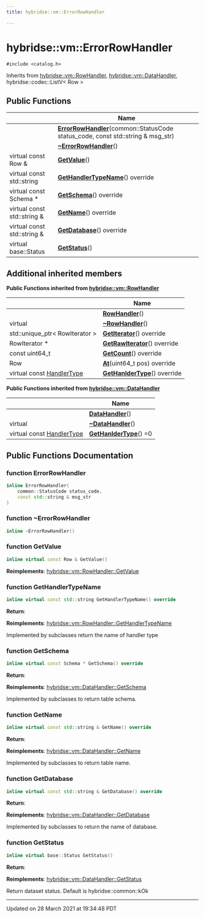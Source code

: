 ```yaml
---
title: hybridse::vm::ErrorRowHandler

---
```


# hybridse::vm::ErrorRowHandler




`#include <catalog.h>`

Inherits from [hybridse::vm::RowHandler](/hybridse/usage/api/markdownClasses/classhybridse_1_1vm_1_1_row_handler.md), [hybridse::vm::DataHandler](/hybridse/usage/api/markdownClasses/classhybridse_1_1vm_1_1_data_handler.md), hybridse::codec::ListV< Row >

## Public Functions

|                | Name           |
| -------------- | -------------- |
| | **[ErrorRowHandler](/hybridse/usage/api/markdownClasses/classhybridse_1_1vm_1_1_error_row_handler.md#function-errorrowhandler)**(common::StatusCode status_code, const std::string & msg_str) |
| | **[~ErrorRowHandler](/hybridse/usage/api/markdownClasses/classhybridse_1_1vm_1_1_error_row_handler.md#function-~errorrowhandler)**() |
| virtual const Row & | **[GetValue](/hybridse/usage/api/markdownClasses/classhybridse_1_1vm_1_1_error_row_handler.md#function-getvalue)**() |
| virtual const std::string | **[GetHandlerTypeName](/hybridse/usage/api/markdownClasses/classhybridse_1_1vm_1_1_error_row_handler.md#function-gethandlertypename)**() override |
| virtual const Schema * | **[GetSchema](/hybridse/usage/api/markdownClasses/classhybridse_1_1vm_1_1_error_row_handler.md#function-getschema)**() override |
| virtual const std::string & | **[GetName](/hybridse/usage/api/markdownClasses/classhybridse_1_1vm_1_1_error_row_handler.md#function-getname)**() override |
| virtual const std::string & | **[GetDatabase](/hybridse/usage/api/markdownClasses/classhybridse_1_1vm_1_1_error_row_handler.md#function-getdatabase)**() override |
| virtual base::Status | **[GetStatus](/hybridse/usage/api/markdownClasses/classhybridse_1_1vm_1_1_error_row_handler.md#function-getstatus)**() |

## Additional inherited members

**Public Functions inherited from [hybridse::vm::RowHandler](/hybridse/usage/api/markdownClasses/classhybridse_1_1vm_1_1_row_handler.md)**

|                | Name           |
| -------------- | -------------- |
| | **[RowHandler](/hybridse/usage/api/markdownClasses/classhybridse_1_1vm_1_1_row_handler.md#function-rowhandler)**() |
| virtual | **[~RowHandler](/hybridse/usage/api/markdownClasses/classhybridse_1_1vm_1_1_row_handler.md#function-~rowhandler)**() |
| std::unique_ptr< RowIterator > | **[GetIterator](/hybridse/usage/api/markdownClasses/classhybridse_1_1vm_1_1_row_handler.md#function-getiterator)**() override |
| RowIterator * | **[GetRawIterator](/hybridse/usage/api/markdownClasses/classhybridse_1_1vm_1_1_row_handler.md#function-getrawiterator)**() override |
| const uint64_t | **[GetCount](/hybridse/usage/api/markdownClasses/classhybridse_1_1vm_1_1_row_handler.md#function-getcount)**() override |
| Row | **[At](/hybridse/usage/api/markdownClasses/classhybridse_1_1vm_1_1_row_handler.md#function-at)**(uint64_t pos) override |
| virtual const [HandlerType](/hybridse/usage/api/markdownNamespaces/namespacehybridse_1_1vm.md#enum-handlertype) | **[GetHanlderType](/hybridse/usage/api/markdownClasses/classhybridse_1_1vm_1_1_row_handler.md#function-gethanldertype)**() override |

**Public Functions inherited from [hybridse::vm::DataHandler](/hybridse/usage/api/markdownClasses/classhybridse_1_1vm_1_1_data_handler.md)**

|                | Name           |
| -------------- | -------------- |
| | **[DataHandler](/hybridse/usage/api/markdownClasses/classhybridse_1_1vm_1_1_data_handler.md#function-datahandler)**() |
| virtual | **[~DataHandler](/hybridse/usage/api/markdownClasses/classhybridse_1_1vm_1_1_data_handler.md#function-~datahandler)**() |
| virtual const [HandlerType](/hybridse/usage/api/markdownNamespaces/namespacehybridse_1_1vm.md#enum-handlertype) | **[GetHanlderType](/hybridse/usage/api/markdownClasses/classhybridse_1_1vm_1_1_data_handler.md#function-gethanldertype)**() =0 |


## Public Functions Documentation

### function ErrorRowHandler

```cpp
inline ErrorRowHandler(
    common::StatusCode status_code,
    const std::string & msg_str
)
```


### function ~ErrorRowHandler

```cpp
inline ~ErrorRowHandler()
```


### function GetValue

```cpp
inline virtual const Row & GetValue()
```


**Reimplements**: [hybridse::vm::RowHandler::GetValue](/hybridse/usage/api/markdownClasses/classhybridse_1_1vm_1_1_row_handler.md#function-getvalue)


### function GetHandlerTypeName

```cpp
inline virtual const std::string GetHandlerTypeName() override
```


**Return**: 

**Reimplements**: [hybridse::vm::RowHandler::GetHandlerTypeName](/hybridse/usage/api/markdownClasses/classhybridse_1_1vm_1_1_row_handler.md#function-gethandlertypename)


Implemented by subclasses return the name of handler type 


### function GetSchema

```cpp
inline virtual const Schema * GetSchema() override
```


**Return**: 

**Reimplements**: [hybridse::vm::DataHandler::GetSchema](/hybridse/usage/api/markdownClasses/classhybridse_1_1vm_1_1_data_handler.md#function-getschema)


Implemented by subclasses to return table schema. 


### function GetName

```cpp
inline virtual const std::string & GetName() override
```


**Return**: 

**Reimplements**: [hybridse::vm::DataHandler::GetName](/hybridse/usage/api/markdownClasses/classhybridse_1_1vm_1_1_data_handler.md#function-getname)


Implemented by subclasses to return table name. 


### function GetDatabase

```cpp
inline virtual const std::string & GetDatabase() override
```


**Return**: 

**Reimplements**: [hybridse::vm::DataHandler::GetDatabase](/hybridse/usage/api/markdownClasses/classhybridse_1_1vm_1_1_data_handler.md#function-getdatabase)


Implemented by subclasses to return the name of database. 


### function GetStatus

```cpp
inline virtual base::Status GetStatus()
```


**Return**: 

**Reimplements**: [hybridse::vm::DataHandler::GetStatus](/hybridse/usage/api/markdownClasses/classhybridse_1_1vm_1_1_data_handler.md#function-getstatus)


Return dataset status. Default is hybridse::common::kOk 


-------------------------------

Updated on 28 March 2021 at 19:34:48 PDT